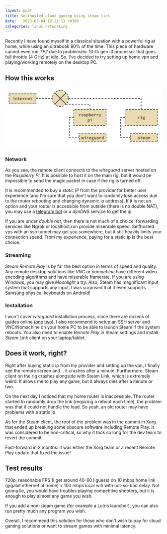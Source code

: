 ```yaml
---
layout: post
title: Selfhosted cloud gaming using steam link
date:   2023-03-04 12:21:13 +0300
calegories: linux networking
---
```


Recently I have found myself in a classical situation with a powerful rig at home, while using an ultrabook 90% of the time. This piece of hardware cannot even run *TF2* due to problematic 10-th gen i3 processor that goes full throttle (4 GHz) at idle. So, I've decided to try setting up home vpn and playing/working remotely on the desktop PC.

## How this works

![image cloud_gaming_graph](/assets/img/01_graph01.png)

### Network

As you see, the remote client connects to the *wireguard* server hosted on the *Raspberry PI*. It is possible to host it on the main rig, but it would be impossible to send the magic packet in case if the rig is turned off.

It is recommended to buy a *static IP* from the provider for better user experience (and I'm sure that you don't want to randomly lose access due to the router rebooting and changing dynamic ip address). If it is not an option and your router is accessible from outside (there is no double NAT), you may use a [telegram bot](https://github.com/enaix/tg-remote-ssh) or a *dynDNS* service to get the ip.

If you are under *double nat*, then there is not much of a choice: forwarding services like Ngrok or localhost.run provide miserable speed. Selfhosted vps with an ssh tunnel may get you somewhere, but it still heavily limits your connection speed. From my experience, paying for a static ip is the best choice.

### Streaming

*Steam Remote Play* is by far the best option in terms of speed and quality. Any remote desktop solutions like *VNC* or *nomachine* have different video encoding algorithms and have miserable framerate. If you are using Windows, you may give *Moonlight* a try. Also, Steam has magnificant input system that supports any input. I was surprised that it even supports Samsung physical keyboards on Android!

### Installation

I won't cover *wireguard* installation process, since there are dozens of guides online ([one](https://davidshomelab.com/access-your-home-network-from-anywhere-with-wireguard-vpn/) [two](https://linuxize.com/post/how-to-set-up-wireguard-vpn-on-ubuntu-20-04/)). I also recommend to setup an SSH server and VNC/Nomachine on your home PC to be able to launch Steam if the system reboots. You also need to enable *Remote Play* in Steam settings and install *Steam Link* client on your laptop/tablet.

## Does it work, right?

Right after buying static ip from my provider and setting up the vpn, I finally see the remote screen and... it crashes after a minute. Furthermore, Steam client on the rig crashes alongside with Steam Link, which is extremely weird. It allows me to play any game, but it always dies after a minute or two.

On the next day I noticed that my home router is inaccessible. The router started to randomly drop the link (requiring a reboot each time), the problem was that it could not handle the load. So yeah, an old router may have problems with a static ip.

As for the Steam client, the root of the problem was in the commit in Xorg that ended up breaking some obscure software including Remote Play. It was considered to be non-critical, so why it took so long for the dev team to revert the commit.

Fast-forward in 2 months: it was either the Xorg team or a recent Remote Play update that fixed the issue!

## Test results

720p, reasonable FPS (I get around 40-60 I guess) on 10 mbps home link (gigabit ethernet at home) + 100 mbps local wifi with not-so-bad delay. Not gonna lie, you would have troubles playing competitive shooters, but it is enough to play almost any game you wish.

If you add a non-steam game (for example a Lutris launcher), you can also run pretty much any program you wish.

Overall, I recommend this solution for those who don't wish to pay for cloud gaming solutions or want to stream games with minimal latency.
